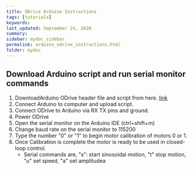 ```yaml
---
title: ODrive Arduino Instructions
tags: [tutorials]
keywords: 
last_updated: September 24, 2020
summary: 
sidebar: mydoc_sidebar
permalink: arduino_odrive_instructions.html
folder: mydoc
---
```


## Download Arduino script and run serial monitor commands

1. DownloadArduino ODrive header file and script from here. [link](https://github.com/shinerboy/ODrive-Arduino/tree/master/ODriveArduinoTest02)
2. Connect Arduino to computer and upload script.
3. Connect ODrive to Arduino via RX TX pins and ground.
4. Power ODrive
5. Open the serial monitor on the Arduino IDE (ctrl+shift+m)
6. Change baud rate on the serial monitor to 115200
7. Type the number "0" or "1" to begin motor calibration of motors 0 or 1.
8. Once Calibration is complete the motor is ready to be used in closed-loop control.
    * Serial commands are, "s": start sinosoidal motion, "t" stop motion, "u" set speed, "a" set amplitudea